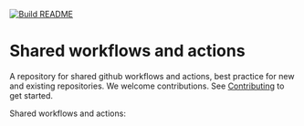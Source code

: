 [![Build README](https://github.com/dfds/shared-workflows/actions/workflows/build-readme.yml/badge.svg?branch=master)](https://github.com/dfds/shared-workflows/actions/workflows/build-readme.yml)

# Shared workflows and actions

A repository for shared github workflows and actions, best practice for new and existing repositories. We welcome contributions. See [Contributing](docs/CONTRIBUTING.md) to get started.

Shared workflows and actions: